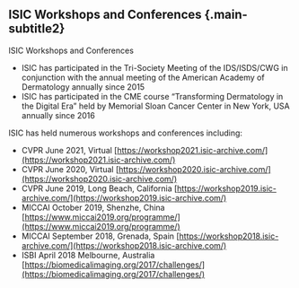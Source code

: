 ## ISIC Workshops and Conferences {.main-subtitle2}

ISIC Workshops and Conferences
- ISIC has participated in the Tri-Society Meeting of the IDS/ISDS/CWG in conjunction with the annual meeting of the American Academy of Dermatology annually since 2015
- ISIC has participated in the CME course “Transforming Dermatology in the Digital Era” held by Memorial Sloan Cancer Center in New York, USA annually since 2016

ISIC has held numerous workshops and conferences including:
- CVPR June 2021, Virtual [https://workshop2021.isic-archive.com/](https://workshop2021.isic-archive.com/)
- CVPR June 2020, Virtual  [https://workshop2020.isic-archive.com/](https://workshop2020.isic-archive.com/)
- CVPR June 2019, Long Beach, California  [https://workshop2019.isic-archive.com/](https://workshop2019.isic-archive.com/)
- MICCAI October 2019, Shenzhe, China [https://www.miccai2019.org/programme/](https://www.miccai2019.org/programme/)
- MICCAI September 2018, Grenada, Spain [https://workshop2018.isic-archive.com/](https://workshop2018.isic-archive.com/)
- ISBI April 2018 Melbourne, Australia  [https://biomedicalimaging.org/2017/challenges/](https://biomedicalimaging.org/2017/challenges/)
